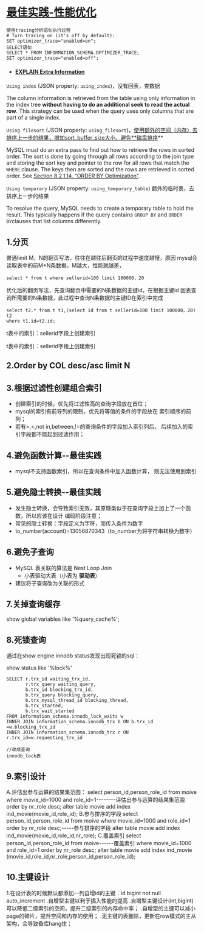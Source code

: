 # [最佳实践-性能优化](http://img01.taobaocdn.com/top/i1/T10tl.FetdXXaRvVjX.pdf)

```mysql
使用tracing分析语句执行过程
# Turn tracing on (it's off by default):
SET optimizer_trace="enabled=on";
SELECT语句
SELECT * FROM INFORMATION_SCHEMA.OPTIMIZER_TRACE;
SET optimizer_trace="enabled=off";
```

- #### [EXPLAIN Extra Information](https://dev.mysql.com/doc/refman/5.7/en/explain-output.html#explain-extra-information)

`Using index` (JSON property: `using_index`)，没有回表，查数据

The column information is retrieved from the table using only information in the index tree **without having to do an additional seek to read the actual row**. This strategy can be used when the query uses only columns that are part of a single index.



`Using filesort` (JSON property: `using_filesort`)，[使用额外的空间（内存）去排序上一步的结果，增加sort_buffer_size大小，避免**磁盘排序](https://mengkang.net/1328.html)**

MySQL must do an extra pass to find out how to retrieve the rows in sorted order. The sort is done by going through all rows according to the join type and storing the sort key and pointer to the row for all rows that match the `WHERE` clause. The keys then are sorted and the rows are retrieved in sorted order. See [Section 8.2.1.14, “ORDER BY Optimization”](https://dev.mysql.com/doc/refman/5.7/en/order-by-optimization.html).



`Using temporary` (JSON property: `using_temporary_table`) 额外的临时表，去排序上一步的结果

To resolve the query, MySQL needs to create a temporary table to hold the result. This typically happens if the query contains `GROUP BY` and `ORDER BY`clauses that list columns differently.





## 1.分页

普通limit M，N的翻页写法，往往在越往后翻页的过程中速度越慢，原因
mysql会读取表中的前M+N条数据，M越大，性能就越差，

```mysql
select * from t where sellerid=100 limit 100000，20
```

优化后的翻页写法，先查询翻页中需要的N条数据的主键id，在根据主键id
回表查询所需要的N条数据，此过程中查询N条数据的主键ID在索引中完成

```mysql
select t2.* from t t1,(select id from t sellerid=100 limit 100000，20) t2
where t1.id=t2.id;
```


t表中的索引：sellerid字段上创建索引

t表中的索引：sellerid字段上创建索引



## 2.Order by COL desc/asc limit N 

## 3.根据过滤性创建组合索引

- 创建索引的时候，优先将过滤性高的查询字段放在首位；
- mysql的索引有前导列的限制，优先将等值的条件的字段放在
  索引顺序的前列；
- 若有>,<,not in,between,!=的查询条件的字段加入索引列后，
  后续加入的索引字段都不能起到过滤作用；

## 4.避免函数计算--最佳实践

- mysql不支持函数索引，所以在查询条件中加入函数计算，
  则无法使用到索引

## 5.避免隐士转换--最佳实践

- 发生隐士转换，会导致索引无效，其原理类似于在查询字段上加上了一个函数，所以应该在设计
  编码阶段注意；
-  常见的隐士转换：字段定义为字符，而传入条件为数字
- to_number(account)=13056870343（to_number为将字符串转换为数字）

## 6.避免子查询

- MySQL 表关联的算法是 Nest Loop Join
  - 小表驱动大表（小表为 **驱动表**）
- 建议将子查询改为关联的形式

## 7.关掉查询缓存

show global variables like '%query_cache%';

## 8.死锁查询

通过在show engine innodb status发现出现死锁的sql：

show status like '%lock%'

```mysql
SELECT r.trx_id waiting_trx_id,
       r.trx_query waiting_query,
       b.trx_id blocking_trx_id,
       b.trx_query blocking_query,
       b.trx_mysql_thread_id blocking_thread,
       b.trx_started,
       b.trx_wait_started
FROM information_schema.innodb_lock_waits w
INNER JOIN information_schema.innodb_trx b ON b.trx_id =w.blocking_trx_id
INNER JOIN information_schema.innodb_trx r ON r.trx_id=w.requesting_trx_id

//改成查询
innodb_lock表
```



## 9.索引设计

A.评估出参与运算的结果集范围：
select person_id,person_role_id from moive
where movie_id=1000 and role_id=1--------评估出参与运算的结果集范围
order by nr_role desc;
alter table movie add index ind_movie(movie_id,role_id);
B.参与排序的字段
select person_id,person_role_id from moive
where movie_id=1000 and role_id=1
order by nr_role desc;-----参与排序的字段
alter table movie add index ind_movie(movie_id,role_id,nr_role);
C.覆盖索引
select person_id,person_role_id from moive------覆盖索引
where movie_id=1000 and role_id=1
order by nr_role desc;
alter table movie add index ind_movie
(movie_id,role_id,nr_role,person_id,person_role_id);

## 10.主键设计

1.在设计表的时候默认都添加一列自增id的主键：id bigint not null auto_increment
.自增型主键以利于插入性能的提高
.自增型主键设计(int,bigint)可以降低二级索引的空间，提升二级索引的内存命中率；
.自增型的主键可以减小page的碎片，提升空间和内存的使用；
.无主键的表删除，更新在row模式的主从架构，会导致备库hang住；